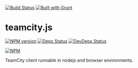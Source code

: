 [![Build Status](https://drone.io/github.com/sergeyt/teamcity.js/status.png)](https://drone.io/github.com/sergeyt/teamcity.js/latest)
[![Built with Grunt](https://cdn.gruntjs.com/builtwith.png)](http://gruntjs.com/)

# teamcity.js

[![NPM version](https://badge.fury.io/js/teamcity.js.png)](http://badge.fury.io/js/teamcity.js)
[![Deps Status](https://david-dm.org/sergeyt/teamcity.js.png)](https://david-dm.org/sergeyt/teamcity.js)
[![DevDeps Status](https://david-dm.org/sergeyt/teamcity.js/dev-status.png)](https://david-dm.org/sergeyt/teamcity.js#info=devDependencies)

[![NPM](https://nodei.co/npm/teamcity.js.png?downloads=true&stars=true)](https://nodei.co/npm/teamcity.js/)

TeamCity client runnable in nodejs and browser environments.

